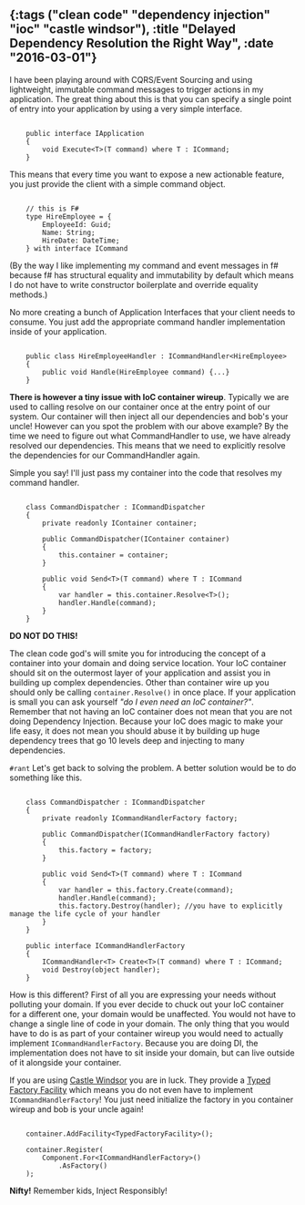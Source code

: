 {:tags ("clean code" "dependency injection" "ioc" "castle windsor"), :title "Delayed Dependency Resolution the Right Way", :date "2016-03-01"}
-----
I have been playing around with CQRS/Event Sourcing and using lightweight, immutable command messages to trigger actions in my application. The great thing about this is that you can specify a single point of entry into your application by using a very simple interface. 

```language-csharp

	public interface IApplication
	{
		void Execute<T>(T command) where T : ICommand;
	}
```
This means that every time you want to expose a new actionable feature, you just provide the client with a simple command object.

```language-csharp

	// this is F#
	type HireEmployee = {
	    EmployeeId: Guid;
	    Name: String;
	    HireDate: DateTime;
	} with interface ICommand

```
(By the way I like implementing my command and event messages in f# because f# has structural equality and immutability by default which means I do not have to write constructor boilerplate and override equality methods.)

No more creating a bunch of Application Interfaces that your client needs to consume. You just add the appropriate command handler implementation inside of your application.

```language-csharp

	public class HireEmployeeHandler : ICommandHandler<HireEmployee>
	{
		public void Handle(HireEmployee command) {...}
	}
```

**There is however a tiny issue with IoC container wireup**. Typically we are used to calling resolve on our container once at the entry point of our system. Our container will then inject all our dependencies and bob's your uncle! However can you spot the problem with our above example? By the time we need to figure out what CommandHandler to use, we have already resolved our dependencies. This means that we need to explicitly resolve the dependencies for our CommandHandler again. 

Simple you say! I'll just pass my container into the code that resolves my command handler.

```language-csharp

	class CommandDispatcher : ICommandDispatcher
    {
        private readonly IContainer container;

        public CommandDispatcher(IContainer container)
        {
            this.container = container;
        }

        public void Send<T>(T command) where T : ICommand
        {
            var handler = this.container.Resolve<T>();
            handler.Handle(command);
        }
    }

```

**DO NOT DO THIS!**

The clean code god's will smite you for introducing the concept of a container into your domain and doing service location. Your IoC container should sit on the outermost layer of your application and assist you in building up complex dependencies. Other than container wire up you should only be calling `container.Resolve()` in once place. If your application is small you can ask yourself *"do I even need an IoC container?"*. Remember that not having an IoC container does not mean that you are not doing Dependency Injection. Because your IoC does magic to make your life easy, it does not mean you should abuse it by building up huge dependency trees that go 10 levels deep and injecting to many dependencies.

`#rant` Let's get back to solving the problem. A better solution would be to do something like this.

```language-csharp

	class CommandDispatcher : ICommandDispatcher
    {
        private readonly ICommandHandlerFactory factory;

        public CommandDispatcher(ICommandHandlerFactory factory)
        {
            this.factory = factory;
        }

        public void Send<T>(T command) where T : ICommand
        {
            var handler = this.factory.Create(command);
            handler.Handle(command);
            this.factory.Destroy(handler); //you have to explicitly manage the life cycle of your handler
        }
    }

	public interface ICommandHandlerFactory
    {
        ICommandHandler<T> Create<T>(T command) where T : ICommand;
        void Destroy(object handler);
    }
```

How is this different? First of all you are expressing your needs without polluting your domain. If you ever decide to chuck out your IoC container for a different one, your domain would be unaffected. You would not have to change a single line of code in your domain. The only thing that you would have to do is as part of your container wireup you would need to actually implement `ICommandHandlerFactory`. Because you are doing DI, the implementation does not have to sit inside your domain, but can live outside of it alongside your container.

If you are using [Castle Windsor](https://github.com/castleproject/Windsor) you are in luck. They provide a [Typed Factory Facility](https://github.com/castleproject/Windsor/blob/master/docs/typed-factory-facility.md) which means you do not even have to implement `ICommandHandlerFactory`! You just need initialize the factory in you container wireup and bob is your uncle again!

```language-csharp

	container.AddFacility<TypedFactoryFacility>();

    container.Register(
    	Component.For<ICommandHandlerFactory>()
        	.AsFactory()
    );

```

**Nifty!** Remember kids, Inject Responsibly!

<a href="http://www.codeproject.com/script/Articles/BlogFeedList.aspx?amid=8804440" rel="tag" style="display:none">CodeProject</a>